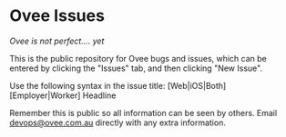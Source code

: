 # Ovee Issues

*Ovee is not perfect.... yet*

This is the public repository for Ovee bugs and issues, which can be entered by clicking the "Issues" tab, and then clicking "New Issue".

Use the following syntax in the issue title:
[Web|iOS|Both] [Employer|Worker] Headline

Remember this is public so all information can be seen by others. Email devops@ovee.com.au directly with any extra information.


